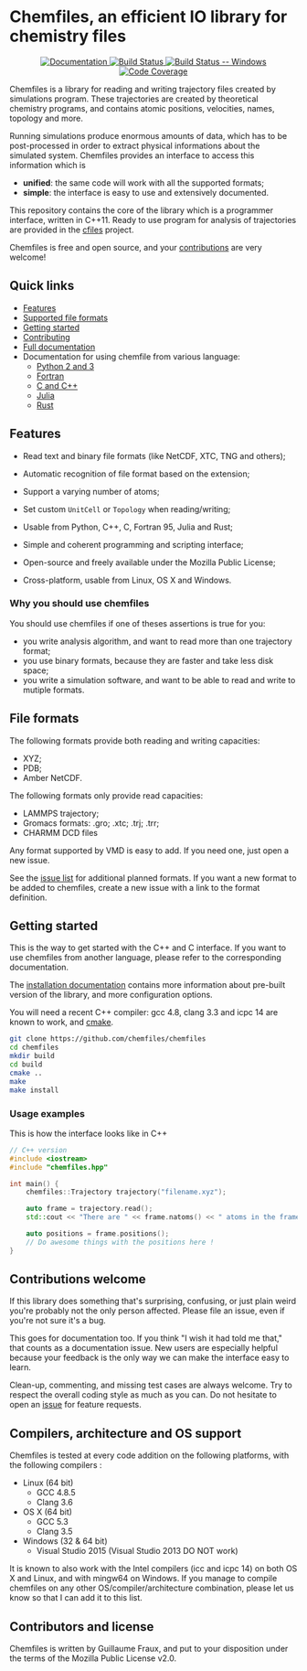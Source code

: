 # Chemfiles, an efficient IO library for chemistry files

<div align="center">
<a href="http://chemfiles.readthedocs.io">
    <img alt="Documentation"
    src="https://readthedocs.org/projects/chemfiles/badge/?version=latest" />
</a>
<a href="https://travis-ci.org/chemfiles/chemfiles">
    <img alt="Build Status"
    src="https://img.shields.io/travis/chemfiles/chemfiles/master.svg" />
</a>
<a href="https://ci.appveyor.com/project/Luthaf/chemfiles/branch/master">
    <img alt="Build Status -- Windows"
    src="https://ci.appveyor.com/api/projects/status/dvn6nr3lsssd23lo/branch/master?svg=true" />
</a>
<a href="http://codecov.io/github/chemfiles/chemfiles?branch=master">
    <img alt="Code Coverage"
    src="http://codecov.io/github/chemfiles/chemfiles/coverage.svg?branch=master"/>
</a>
</div>

Chemfiles is a library for reading and writing trajectory files created by
simulations program. These trajectories are created by theoretical chemistry
programs, and contains atomic positions, velocities, names, topology and more.

Running simulations produce enormous amounts of data, which has to be
post-processed in order to extract physical informations about the simulated
system. Chemfiles provides an interface to access this information which is
- **unified**: the same code will work with all the supported formats;
- **simple**: the interface is easy to use and extensively documented.

This repository contains the core of the library which is a programmer
interface, written in C++11. Ready to use program for analysis of trajectories
are provided in the [cfiles](https://github.com/chemfiles/cfiles) project.

Chemfiles is free and open source, and your
[contributions](#contributions-welcome) are very welcome!

## Quick links

- [Features](#features)
- [Supported file formats](#supported-formats)
- [Getting started](#getting-started)
- [Contributing](#contributions-welcome)
- [Full documentation](http://chemfiles.readthedocs.org/en/latest/)
- Documentation for using chemfile from various language:
    - [Python 2 and 3](https://chemfiles.readthedocs.io/projects/python/en/latest/)
    - [Fortran](https://chemfiles.readthedocs.io/projects/fortran/en/latest/)
    - [C and C++](https://chemfiles.readthedocs.io/)
    - [Julia](https://chemfiles.readthedocs.io/projects/julia/en/latest/)
    - [Rust](http://chemfiles.github.io/chemfiles.rs/)

## Features

- Read text and binary file formats (like NetCDF, XTC, TNG and others);
- Automatic recognition of file format based on the extension;
- Support a varying number of atoms;
- Set custom `UnitCell` or `Topology` when reading/writing;

- Usable from Python, C++, C, Fortran 95, Julia and Rust;
- Simple and coherent programming and scripting interface;
- Open-source and freely available under the Mozilla Public License;
- Cross-platform, usable from Linux, OS X and Windows.

### Why you should use chemfiles

You should use chemfiles if one of theses assertions is true for you:

- you write analysis algorithm, and want to read more than one trajectory format;
- you use binary formats, because they are faster and take less disk space;
- you write a simulation software, and want to be able to read and write to mutiple formats.

## File formats

The following formats provide both reading and writing capacities:
- XYZ;
- PDB;
- Amber NetCDF.

The following formats only provide read capacities:
- LAMMPS trajectory;
- Gromacs formats: .gro; .xtc; .trj; .trr;
- CHARMM DCD files

Any format supported by VMD is easy to add. If you need one, just open a new
issue.

See the [issue list](https://github.com/chemfiles/chemfiles/labels/New%20Format)
for additional planned formats. If you want a new format to be added to
chemfiles, create a new issue with a link to the format definition.

## Getting started

This is the way to get started with the C++ and C interface. If you want to use
chemfiles from another language, please refer to the corresponding
documentation.

The [installation documentation][install] contains more information about
pre-built version of the library, and more configuration options.

[install]: http://chemfiles.readthedocs.io/en/latest/installation.html

You will need a recent C++ compiler: gcc 4.8, clang 3.3 and icpc 14 are
known to work, and [cmake](http://cmake.org/).

```bash
git clone https://github.com/chemfiles/chemfiles
cd chemfiles
mkdir build
cd build
cmake ..
make
make install
```

### Usage examples

This is how the interface looks like in C++

```cpp
// C++ version
#include <iostream>
#include "chemfiles.hpp"

int main() {
    chemfiles::Trajectory trajectory("filename.xyz");

    auto frame = trajectory.read();
    std::cout << "There are " << frame.natoms() << " atoms in the frame" << std::endl;

    auto positions = frame.positions();
    // Do awesome things with the positions here !
}
```

## Contributions welcome

If this library does something that's surprising, confusing, or just plain weird
you're probably not the only person affected.  Please file an issue, even if
you're not sure it's a bug.

This goes for documentation too. If you think "I wish it had told me that," that
counts as a documentation issue.  New users are especially helpful because your
feedback is the only way we can make the interface easy to learn.

Clean-up, commenting, and missing test cases are always welcome. Try to respect
the overall coding style as much as you can. Do not hesitate to open an [issue]
for feature requests.

[issue]: https://github.com/chemfiles/chemfiles/issues/new

## Compilers, architecture and OS support

Chemfiles is tested at every code addition on the following platforms, with the
following compilers :

- Linux (64 bit)
    - GCC 4.8.5
    - Clang 3.6
- OS X (64 bit)
    - GCC 5.3
    - Clang 3.5
- Windows (32 & 64 bit)
    - Visual Studio 2015 (Visual Studio 2013 DO NOT work)

It is known to also work with the Intel compilers (icc and icpc 14) on both OS X
and Linux, and with mingw64 on Windows. If you manage to compile chemfiles on
any other OS/compiler/architecture combination, please let us know so that I can
add it to this list.


## Contributors and license

Chemfiles is written by Guillaume Fraux, and put to your disposition under the
terms of the Mozilla Public License v2.0.
